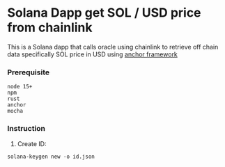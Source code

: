 # Solana Dapp get SOL / USD price from chainlink
This is a Solana dapp that calls oracle using chainlink to retrieve off chain data specifically SOL price in USD using [anchor framework](https://hackmd.io/@ironaddicteddog/solana-anchor-escrow)

### Prerequisite
```
node 15+
npm
rust
anchor 
mocha
```
### Instruction
1. Create ID:
```
solana-keygen new -o id.json
```